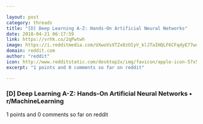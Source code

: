 ```yaml
---

layout: post
category: threads
title: "[D] Deep Learning A-Z: Hands-On Artificial Neural Networks"
date: 2018-04-21 06:17:59
link: https://vrhk.co/2qPwtwh
image: https://i.redditmedia.com/UXwoVsXTZx0zOIyV_klJTaIHQLF6CFqdyE77wu7h4uA.jpg?w=320&s=e01af8bf392780df76521a3ea9e09e46
domain: reddit.com
author: "reddit"
icon: http://www.redditstatic.com/desktop2x/img/favicon/apple-icon-57x57.png
excerpt: "1 points and 0 comments so far on reddit"

---
```


### [D] Deep Learning A-Z: Hands-On Artificial Neural Networks • r/MachineLearning

1 points and 0 comments so far on reddit